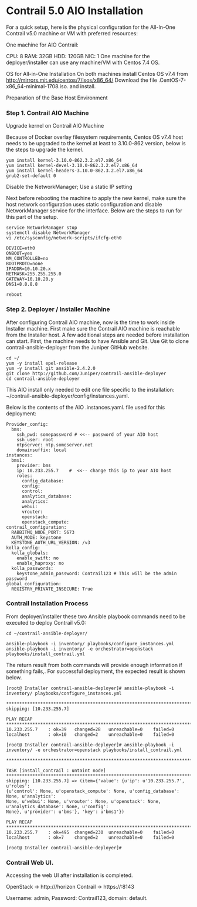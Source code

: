 # Contrail 5.0 AIO Installation

For a quick setup, here is the physical configuration for the All-In-One Contrail v5.0 machine or VM with preferred resources:

One machine for AIO Contrail:

CPU: 8
RAM: 32GB
HDD: 120GB
NIC: 1
One machine for the deployer/installer can use any machine/VM with Centos 7.4 OS.

OS for All-in-One Installation
On both machines install Centos OS v7.4  from http://mirrors.mit.edu/centos/7/isos/x86_64/ Download the file .CentOS-7-x86_64-minimal-1708.iso. and install.

Preparation of the Base Host Environment

### Step 1. Contrail AIO Machine

Upgrade kernel on Contrail AIO Machine

Because of Docker overlay filesystem requirements, Centos OS v7.4 host needs to be upgraded to the kernel at least to 3.10.0-862 version, below is the steps to upgrade the kernel.

```
yum install kernel-3.10.0-862.3.2.el7.x86_64
yum install kernel-devel-3.10.0-862.3.2.el7.x86_64
yum install kernel-headers-3.10.0-862.3.2.el7.x86_64
grub2-set-default 0
```

Disable the NetworkManager; Use a static IP setting

Next before rebooting the machine to apply the new kernel, make sure the host network configuration uses static configuration and disable NetworkManager  service for the interface. Below are the steps to run for this part of the setup.

```
service NetworkManager stop
systemctl disable NetworkManager
vi /etc/sysconfig/network-scripts/ifcfg-eth0

DEVICE=eth0
ONBOOT=yes
NM_CONTROLLED=no
BOOTPROTO=none
IPADDR=10.10.20.x
NETMASK=255.255.255.0
GATEWAY=10.10.20.y
DNS1=8.8.8.8

reboot
```

### Step 2. Deployer / Installer Machine

After configuring Contrail AIO machine, now is the time to work inside Installer machine. First make sure the Contrail AIO machine is reachable from the Installer host. A few additional steps are needed before installation can start. First, the machine needs to have Ansible and Git. Use Git to clone contrail-ansible-deployer from the Juniper GitHub website.

```
cd ~/
yum -y install epel-release 
yum -y install git ansible-2.4.2.0
git clone http://github.com/Juniper/contrail-ansible-deployer
cd contrail-ansible-deployer
```

This AIO install only needed to edit one file specific to the installation: ~/contrail-ansible-deployer/config/instances.yaml.

Below is the contents of the AIO .instances.yaml. file used for this deployment:

```
Provider_config:
  bms:
    ssh_pwd: somepassword # <<-- password of your AIO host
    ssh_user: root
    ntpserver: ntp.someserver.net
    domainsuffix: local
instances:
  bms1:
    provider: bms
    ip: 10.233.255.7    #  <<-- change this ip to your AIO host
    roles:
      config_database:
      config:
      control:
      analytics_database:
      analytics:
      webui:
      vrouter:
      openstack:
      openstack_compute:
contrail_configuration:
  RABBITMQ_NODE_PORT: 5673
  AUTH_MODE: keystone
  KEYSTONE_AUTH_URL_VERSION: /v3
kolla_config:
  kolla_globals:
    enable_swift: no
    enable_haproxy: no
  kolla_passwords:
    keystone_admin_password: Contrail123 # This will be the admin password
global_configuration:
  REGISTRY_PRIVATE_INSECURE: True
```

### Contrail Installation Process

From deployer/installer these two Ansible playbook commands need to be executed to deploy Contrail v5.0:

```
cd ~/contrail-ansible-deployer/

ansible-playbook -i inventory/ playbooks/configure_instances.yml
ansible-playbook -i inventory/ -e orchestrator=openstack playbooks/install_contrail.yml
```

The return result from both commands will provide enough information if something fails,. For successful deployment, the expected result is shown below.

```
[root@ Installer contrail-ansible-deployer]# ansible-playbook -i inventory/ playbooks/configure_instances.yml

******************************************************************************
skipping: [10.233.255.7]

PLAY RECAP 
******************************************************************************
10.233.255.7    : ok=39   changed=28   unreachable=0    failed=0
localhost       : ok=10   changed=2    unreachable=0    failed=0

[root@ Installer contrail-ansible-deployer]# ansible-playbook -i inventory/ -e orchestrator=openstack playbooks/install_contrail.yml

******************************************************************************

TASK [install_contrail : untaint node] 
******************************************************************************
skipping: [10.233.255.7] => (item={'value': {u'ip': u'10.233.255.7', u'roles': 
{u'control': None, u'openstack_compute': None, u'config_database': None, u'analytics': 
None, u'webui': None, u'vrouter': None, u'openstack': None, u'analytics_database': None, u'config': 
None}, u'provider': u'bms'}, 'key': u'bms1'})

PLAY RECAP 
******************************************************************************
10.233.255.7    : ok=495  changed=230  unreachable=0    failed=0
localhost       : ok=7    changed=2    unreachable=0    failed=0

[root@ Installer contrail-ansible-deployer]#
```

### Contrail Web UI.

Accessing the web UI after installation is completed.

OpenStack -> http://<IP-ADDR>/horizon
Contrail -> https://<IP-ADDR>:8143

Username: admin, Password: Contrail123, domain: default.


